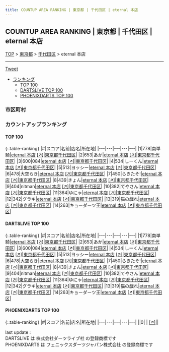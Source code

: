 ```yaml
---
title: COUNTUP AREA RANKING | 東京都 | 千代田区 | eternal 本店
---
```

## COUNTUP AREA RANKING | 東京都 | 千代田区 | eternal 本店

[TOP](/darts/rank/) > [東京都](/darts/rank/東京都/) > [千代田区](/darts/rank/東京都/千代田区/) > eternal 本店

___

<a href="https://twitter.com/share?ref_src=twsrc%5Etfw" data-text="COUNTUP AREA RANKING | 東京都千代田区eternal 本店" class="twitter-share-button" data-hashtags="DARTSLIVE,PHOENIXDARTS,darts,ダーツ" data-show-count="false">Tweet</a>

* [ランキング](#カウントアップランキング)
    * [TOP 100](#top-100)
    * [DARTSLIVE TOP 100](#dartslive-top-100)
    * [PHOENIXDARTS TOP 100](#phoenixdarts-top-100)

### 市区町村

<ul>

</ul>

### カウントアップランキング

#### TOP 100



{:.table-ranking}
|#|スコア|名前|店名|所在地|
|---|---|---|---|---|
|1|778|<span class="rank-name-dl">南単騎</span>|<a href="/darts/rank/shops/4358bc9d0be55599774c926eb736cb5a.html">eternal 本店</a> <a href="https://search.dartslive.com/jp/shop/4358bc9d0be55599774c926eb736cb5a">[↗]</a>|<a href="/darts/rank/東京都/千代田区">東京都千代田区</a>|
|2|653|<span class="rank-name-dl">あか</span>|<a href="/darts/rank/shops/4358bc9d0be55599774c926eb736cb5a.html">eternal 本店</a> <a href="https://search.dartslive.com/jp/shop/4358bc9d0be55599774c926eb736cb5a">[↗]</a>|<a href="/darts/rank/東京都/千代田区">東京都千代田区</a>|
|3|600|<span class="rank-name-dl">084</span>|<a href="/darts/rank/shops/4358bc9d0be55599774c926eb736cb5a.html">eternal 本店</a> <a href="https://search.dartslive.com/jp/shop/4358bc9d0be55599774c926eb736cb5a">[↗]</a>|<a href="/darts/rank/東京都/千代田区">東京都千代田区</a>|
|4|534|<span class="rank-name-dl">しーくん</span>|<a href="/darts/rank/shops/4358bc9d0be55599774c926eb736cb5a.html">eternal 本店</a> <a href="https://search.dartslive.com/jp/shop/4358bc9d0be55599774c926eb736cb5a">[↗]</a>|<a href="/darts/rank/東京都/千代田区">東京都千代田区</a>|
|5|513|<span class="rank-name-dl">ヨッシー</span>|<a href="/darts/rank/shops/4358bc9d0be55599774c926eb736cb5a.html">eternal 本店</a> <a href="https://search.dartslive.com/jp/shop/4358bc9d0be55599774c926eb736cb5a">[↗]</a>|<a href="/darts/rank/東京都/千代田区">東京都千代田区</a>|
|6|478|<span class="rank-name-dl">大空らき</span>|<a href="/darts/rank/shops/4358bc9d0be55599774c926eb736cb5a.html">eternal 本店</a> <a href="https://search.dartslive.com/jp/shop/4358bc9d0be55599774c926eb736cb5a">[↗]</a>|<a href="/darts/rank/東京都/千代田区">東京都千代田区</a>|
|7|450|<span class="rank-name-dl">らきたそ!</span>|<a href="/darts/rank/shops/4358bc9d0be55599774c926eb736cb5a.html">eternal 本店</a> <a href="https://search.dartslive.com/jp/shop/4358bc9d0be55599774c926eb736cb5a">[↗]</a>|<a href="/darts/rank/東京都/千代田区">東京都千代田区</a>|
|8|439|<span class="rank-name-dl">きょん</span>|<a href="/darts/rank/shops/4358bc9d0be55599774c926eb736cb5a.html">eternal 本店</a> <a href="https://search.dartslive.com/jp/shop/4358bc9d0be55599774c926eb736cb5a">[↗]</a>|<a href="/darts/rank/東京都/千代田区">東京都千代田区</a>|
|9|404|<span class="rank-name-dl">nitman</span>|<a href="/darts/rank/shops/4358bc9d0be55599774c926eb736cb5a.html">eternal 本店</a> <a href="https://search.dartslive.com/jp/shop/4358bc9d0be55599774c926eb736cb5a">[↗]</a>|<a href="/darts/rank/東京都/千代田区">東京都千代田区</a>|
|10|382|<span class="rank-name-dl">てやさん</span>|<a href="/darts/rank/shops/4358bc9d0be55599774c926eb736cb5a.html">eternal 本店</a> <a href="https://search.dartslive.com/jp/shop/4358bc9d0be55599774c926eb736cb5a">[↗]</a>|<a href="/darts/rank/東京都/千代田区">東京都千代田区</a>|
|11|364|<span class="rank-name-dl">ゆにゃ</span>|<a href="/darts/rank/shops/4358bc9d0be55599774c926eb736cb5a.html">eternal 本店</a> <a href="https://search.dartslive.com/jp/shop/4358bc9d0be55599774c926eb736cb5a">[↗]</a>|<a href="/darts/rank/東京都/千代田区">東京都千代田区</a>|
|12|342|<span class="rank-name-dl">グラキ</span>|<a href="/darts/rank/shops/4358bc9d0be55599774c926eb736cb5a.html">eternal 本店</a> <a href="https://search.dartslive.com/jp/shop/4358bc9d0be55599774c926eb736cb5a">[↗]</a>|<a href="/darts/rank/東京都/千代田区">東京都千代田区</a>|
|13|319|<span class="rank-name-dl">猫の戯れ</span>|<a href="/darts/rank/shops/4358bc9d0be55599774c926eb736cb5a.html">eternal 本店</a> <a href="https://search.dartslive.com/jp/shop/4358bc9d0be55599774c926eb736cb5a">[↗]</a>|<a href="/darts/rank/東京都/千代田区">東京都千代田区</a>|
|14|263|<span class="rank-name-dl">キョーダーツ王</span>|<a href="/darts/rank/shops/4358bc9d0be55599774c926eb736cb5a.html">eternal 本店</a> <a href="https://search.dartslive.com/jp/shop/4358bc9d0be55599774c926eb736cb5a">[↗]</a>|<a href="/darts/rank/東京都/千代田区">東京都千代田区</a>|


#### DARTSLIVE TOP 100



{:.table-ranking}
|#|スコア|名前|店名|所在地|
|---|---|---|---|---|
|1|778|<span class="rank-name-dl">南単騎</span>|<a href="/darts/rank/shops/4358bc9d0be55599774c926eb736cb5a.html">eternal 本店</a> <a href="https://search.dartslive.com/jp/shop/4358bc9d0be55599774c926eb736cb5a">[↗]</a>|<a href="/darts/rank/東京都/千代田区">東京都千代田区</a>|
|2|653|<span class="rank-name-dl">あか</span>|<a href="/darts/rank/shops/4358bc9d0be55599774c926eb736cb5a.html">eternal 本店</a> <a href="https://search.dartslive.com/jp/shop/4358bc9d0be55599774c926eb736cb5a">[↗]</a>|<a href="/darts/rank/東京都/千代田区">東京都千代田区</a>|
|3|600|<span class="rank-name-dl">084</span>|<a href="/darts/rank/shops/4358bc9d0be55599774c926eb736cb5a.html">eternal 本店</a> <a href="https://search.dartslive.com/jp/shop/4358bc9d0be55599774c926eb736cb5a">[↗]</a>|<a href="/darts/rank/東京都/千代田区">東京都千代田区</a>|
|4|534|<span class="rank-name-dl">しーくん</span>|<a href="/darts/rank/shops/4358bc9d0be55599774c926eb736cb5a.html">eternal 本店</a> <a href="https://search.dartslive.com/jp/shop/4358bc9d0be55599774c926eb736cb5a">[↗]</a>|<a href="/darts/rank/東京都/千代田区">東京都千代田区</a>|
|5|513|<span class="rank-name-dl">ヨッシー</span>|<a href="/darts/rank/shops/4358bc9d0be55599774c926eb736cb5a.html">eternal 本店</a> <a href="https://search.dartslive.com/jp/shop/4358bc9d0be55599774c926eb736cb5a">[↗]</a>|<a href="/darts/rank/東京都/千代田区">東京都千代田区</a>|
|6|478|<span class="rank-name-dl">大空らき</span>|<a href="/darts/rank/shops/4358bc9d0be55599774c926eb736cb5a.html">eternal 本店</a> <a href="https://search.dartslive.com/jp/shop/4358bc9d0be55599774c926eb736cb5a">[↗]</a>|<a href="/darts/rank/東京都/千代田区">東京都千代田区</a>|
|7|450|<span class="rank-name-dl">らきたそ!</span>|<a href="/darts/rank/shops/4358bc9d0be55599774c926eb736cb5a.html">eternal 本店</a> <a href="https://search.dartslive.com/jp/shop/4358bc9d0be55599774c926eb736cb5a">[↗]</a>|<a href="/darts/rank/東京都/千代田区">東京都千代田区</a>|
|8|439|<span class="rank-name-dl">きょん</span>|<a href="/darts/rank/shops/4358bc9d0be55599774c926eb736cb5a.html">eternal 本店</a> <a href="https://search.dartslive.com/jp/shop/4358bc9d0be55599774c926eb736cb5a">[↗]</a>|<a href="/darts/rank/東京都/千代田区">東京都千代田区</a>|
|9|404|<span class="rank-name-dl">nitman</span>|<a href="/darts/rank/shops/4358bc9d0be55599774c926eb736cb5a.html">eternal 本店</a> <a href="https://search.dartslive.com/jp/shop/4358bc9d0be55599774c926eb736cb5a">[↗]</a>|<a href="/darts/rank/東京都/千代田区">東京都千代田区</a>|
|10|382|<span class="rank-name-dl">てやさん</span>|<a href="/darts/rank/shops/4358bc9d0be55599774c926eb736cb5a.html">eternal 本店</a> <a href="https://search.dartslive.com/jp/shop/4358bc9d0be55599774c926eb736cb5a">[↗]</a>|<a href="/darts/rank/東京都/千代田区">東京都千代田区</a>|
|11|364|<span class="rank-name-dl">ゆにゃ</span>|<a href="/darts/rank/shops/4358bc9d0be55599774c926eb736cb5a.html">eternal 本店</a> <a href="https://search.dartslive.com/jp/shop/4358bc9d0be55599774c926eb736cb5a">[↗]</a>|<a href="/darts/rank/東京都/千代田区">東京都千代田区</a>|
|12|342|<span class="rank-name-dl">グラキ</span>|<a href="/darts/rank/shops/4358bc9d0be55599774c926eb736cb5a.html">eternal 本店</a> <a href="https://search.dartslive.com/jp/shop/4358bc9d0be55599774c926eb736cb5a">[↗]</a>|<a href="/darts/rank/東京都/千代田区">東京都千代田区</a>|
|13|319|<span class="rank-name-dl">猫の戯れ</span>|<a href="/darts/rank/shops/4358bc9d0be55599774c926eb736cb5a.html">eternal 本店</a> <a href="https://search.dartslive.com/jp/shop/4358bc9d0be55599774c926eb736cb5a">[↗]</a>|<a href="/darts/rank/東京都/千代田区">東京都千代田区</a>|
|14|263|<span class="rank-name-dl">キョーダーツ王</span>|<a href="/darts/rank/shops/4358bc9d0be55599774c926eb736cb5a.html">eternal 本店</a> <a href="https://search.dartslive.com/jp/shop/4358bc9d0be55599774c926eb736cb5a">[↗]</a>|<a href="/darts/rank/東京都/千代田区">東京都千代田区</a>|


#### PHOENIXDARTS TOP 100



{:.table-ranking}
|#|スコア|名前|店名|所在地|
|---|---|---|---|---|
||0|<span class="rank-name-dl"> </span>|<a href="/darts/rank/shops/.html"></a> <a href="">[↗]</a>|<a href="/darts/rank//"></a>|


<div class="footer border-top border-gray-light mt-5 pt-3 text-right text-gray">
    last update : <span style="font-weight: italic" id="foot_last_modified"></span><br />
    DARTSLIVE は 株式会社ダーツライブ社 の登録商標です<br />
    PHOENIXDARTS は フェニックスダーツジャパン株式会社 の登録商標です<br />
</div>

<script src="https://cdnjs.cloudflare.com/ajax/libs/jquery.tablesorter/2.31.3/js/jquery.tablesorter.min.js" integrity="sha512-qzgd5cYSZcosqpzpn7zF2ZId8f/8CHmFKZ8j7mU4OUXTNRd5g+ZHBPsgKEwoqxCtdQvExE5LprwwPAgoicguNg==" crossorigin="anonymous" referrerpolicy="no-referrer"></script>
<link rel="stylesheet" href="https://cdnjs.cloudflare.com/ajax/libs/jquery.tablesorter/2.31.3/css/theme.default.min.css" integrity="sha512-wghhOJkjQX0Lh3NSWvNKeZ0ZpNn+SPVXX1Qyc9OCaogADktxrBiBdKGDoqVUOyhStvMBmJQ8ZdMHiR3wuEq8+w==" crossorigin="anonymous" referrerpolicy="no-referrer" />
<script>
$(function() {
    $(".table-ranking").tablesorter({sortList:[[0, 0]]});
    $("#foot_last_modified").text(formatDate(new Date(document.lastModified), 'yyyy-MM-dd HH:mm:ss'));
});
</script>

<script async src="https://platform.twitter.com/widgets.js" charset="utf-8"></script>